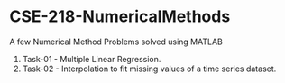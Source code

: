 # CSE-218-NumericalMethods
A few Numerical Method Problems solved using MATLAB

1. Task-01 - Multiple Linear Regression.
2. Task-02 - Interpolation to fit missing values of a time series dataset.
